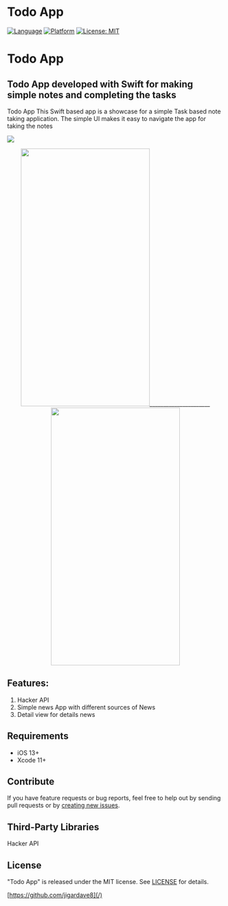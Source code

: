 
# Todo App

[![Language](http://img.shields.io/badge/language-Swift-Green?style=flat
)](https://developer.apple.com/swift)
[![Platform](https://img.shields.io/badge/platform-iOS%20%7C%20-blue)]()
[![License: MIT](https://img.shields.io/badge/License-MIT-yellow.svg)](https://opensource.org/licenses/MIT)

# <h1>Todo App</h1> 
<h2>Todo App developed with Swift for making simple notes and completing the tasks </h2>


Todo App
This Swift based app is a showcase for a simple Task based note taking application. 
The simple UI makes it easy to navigate the app for taking the notes

<p align="center"> </P>
   <img src=”(https://user-images.githubusercontent.com/13096575/123522635-121d6e80-d6dc-11eb-8c98-81e269e35d85.png)”>



   <p align="center"> 
<img src="https://user-images.githubusercontent.com/13096575/123756321-6d1cb480-d8da-11eb-8327-01a1e9cfff63.png" width="300" height="600">______________________ <img src="https://user-images.githubusercontent.com/13096575/123756310-6b52f100-d8da-11eb-8b63-61f1fcc2b71b.png" width="300" height="600"></P>



<h2>Features: </h2>

1. Hacker API
2. Simple news App with different sources of News
3. Detail view for details news


   
  </p>
 

  <div style="text-align: center">
  
  
  </div>
</p>

## Requirements

- iOS 13+
- Xcode 11+

## Contribute

If you have feature requests or bug reports, feel free to help out by sending pull requests or by [creating new issues](https://github.com/jigardave8/Todo_list_iOS13/issues). 


    
## Third-Party Libraries

Hacker API


## License

"Todo App" is released under the MIT license. See [LICENSE](mit) for details.

[https://github.com/jigardave8](/)

[swift-image]:https://img.shields.io/badge/swift-5.0-orange.svg
[swift-url]: https://swift.org/
[license-image]: https://img.shields.io/badge/License-MIT-blue.svg
[license-url]: LICENSE
